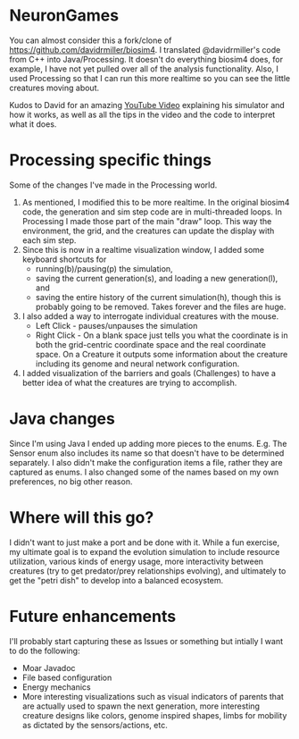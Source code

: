 # NeuronGames
You can almost consider this a fork/clone of https://github.com/davidrmiller/biosim4.  I translated @davidrmiller's code from C++ into Java/Processing.
It doesn't do everything biosim4 does, for example, I have not yet pulled over all of the analysis functionality.  Also, I used Processing so that I can run this
more realtime so you can see the little creatures moving about.

Kudos to David for an amazing [YouTube Video](https://www.youtube.com/watch?v=N3tRFayqVtk&t=3029s) explaining his simulator and how it works, as well as all the
tips in the video and the code to interpret what it does.

# Processing specific things
Some of the changes I've made in the Processing world.

1. As mentioned, I modified this to be more realtime.  In the original biosim4 code, the generation and sim step code are in multi-threaded loops.
In Processing I made those part of the main "draw" loop.  This way the environment, the grid, and the creatures can update the display with each sim step.
2. Since this is now in a realtime visualization window, I added some keyboard shortcuts for 
    * running(b)/pausing(p) the simulation, 
    * saving the current generation(s), and loading a new generation(l), and
    * saving the entire history of the current simulation(h), though this is probably going to be removed.  Takes forever and the files are huge.
3. I also added a way to interrogate individual creatures with the mouse.
    * Left Click - pauses/unpauses the simulation
    * Right Click - On a blank space just tells you what the coordinate is in both the grid-centric coordinate space and the real coordinate space.
    On a Creature it outputs some information about the creature including its genome and neural network configuration.
4. I added visualization of the barriers and goals (Challenges) to have a better idea of what the creatures are trying to accomplish.
    
# Java changes
Since I'm using Java I ended up adding more pieces to the enums.  E.g. The Sensor enum also includes its name so that doesn't have to be determined separately.
I also didn't make the configuration items a file, rather they are captured as enums.  I also changed some of the names based on my own preferences, no big other reason.

# Where will this go?
I didn't want to just make a port and be done with it.  While a fun exercise, my ultimate goal is to expand the evolution simulation to include resource utilization,
various kinds of energy usage, more interactivity between creatures (try to get predator/prey relationships evolving), and ultimately to get the "petri dish" to develop
into a balanced ecosystem.  

# Future enhancements
I'll probably start capturing these as Issues or something but intially I want to do the following:
* Moar Javadoc
* File based configuration
* Energy mechanics
* More interesting visualizations such as visual indicators of parents that are actually used to spawn the next generation, more interesting creature designs
like colors, genome inspired shapes, limbs for mobility as dictated by the sensors/actions, etc.
